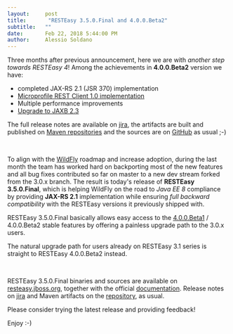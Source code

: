 ```yaml
---
layout:     post
title:       "RESTEasy 3.5.0.Final and 4.0.0.Beta2"
subtitle:   ""
date:       Feb 22, 2018 5:44:00 PM
author:     Alessio Soldano
---
```



                    



                    




Three months after previous announcement, here we are with _another step towards RESTEasy 4_! Among the achievements in **4.0.0.Beta2** version we have:

*   completed JAX-RS 2.1 (JSR 370) implementation
*   [Microprofile REST Client 1.0 implementation](https://issues.redhat.com/browse/RESTEASY-1795)
*   Multiple performance improvements
*   [Upgrade to JAXB 2.3](https://issues.redhat.com/browse/RESTEASY-1796)

The full release notes are available on [jira](https://issues.redhat.com/secure/ReleaseNote.jspa?version=12336052&amp;styleName=Text&amp;projectId=12310560&amp;Create=Create), the artifacts are built and published on [Maven repositories](https://repo1.maven.org/maven2/org/jboss/resteasy/resteasy-jaxrs-all/4.0.0.Beta2/) and the sources are on [GitHub](https://github.com/resteasy/resteasy/tree/4.0.0.Beta2) as usual ;-)

 

To align with the [WildFly](https://wildfly.org/) roadmap and increase adoption, during the last month the team has worked hard on backporting most of the new features and all bug fixes contributed so far on master to a new dev stream forked from the 3.0.x branch. The result is today&#39;s release of **RESTEasy 3.5.0.Final**, which is helping WildFly on the road to _Java EE 8_ compliance by providing **JAX-RS 2.1** implementation while ensuring _full backward compatibility_ with the RESTEasy versions it previously shipped with.

RESTEasy 3.5.0.Final basically allows easy access to the [4.0.0.Beta1](https://developer.jboss.org/community/resteasy/blog/2017/11/13/resteasy-400beta1) / 4.0.0.Beta2 stable features by offering a painless upgrade path to the 3.0.x users.

The natural upgrade path for users already on RESTEasy 3.1 series is straight to RESTEasy 4.0.0.Beta2 instead.

 

RESTEasy 3.5.0.Final binaries and sources are available on [resteasy.jboss.org](https://resteasy.jboss.org/), together with the official [documentation](https://docs.jboss.org/resteasy/docs/3.5.0.Final/userguide/html/index.html). Release notes on [jira](https://issues.redhat.com/issues/?jql=project%20%3D%20RESTEASY%20AND%20fixVersion%20in%20(3.5.0.CR1%2C%203.5.0.Final)%20ORDER%20BY%20fixVersion%20DESC%2C%20type%20DESC) and Maven artifacts on the [repository](https://repo1.maven.org/maven2/org/jboss/resteasy/resteasy-jaxrs-all/3.5.0.Final/), as usual.

Please consider trying the latest release and providing feedback!

Enjoy :-)




                    




                    

                    


                
